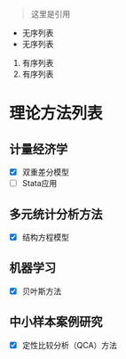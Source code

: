 > 这里是引用
* 无序列表
* 无序列表
1. 有序列表
2. 有序列表
# 理论方法列表
## 计量经济学
- [x] 双重差分模型
- [ ] Stata应用  

## 多元统计分析方法
- [x] 结构方程模型

## 机器学习
- [x] 贝叶斯方法

## 中小样本案例研究
- [x] 定性比较分析（QCA）方法
